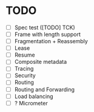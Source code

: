 # TODO
- [ ] Spec test ([TODO] TCK)
- [ ] Frame with length support
- [ ] Fragmentation + Reassembly
- [ ] Lease
- [ ] Resume
- [ ] Composite metadata
- [ ] Tracing
- [ ] Security
- [ ] Routing
- [ ] Routing and Forwarding
- [ ] Load balancing
- [ ] ? Micrometer

